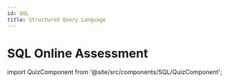 ```yaml
---
id: SQL
title: Structured Query Language
---
```


# SQL Online Assessment

import QuizComponent from '@site/src/components/SQL/QuizComponent';

<QuizComponent />
